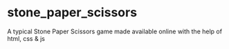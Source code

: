 # stone_paper_scissors
 A typical Stone Paper Scissors game made available online with the help of html, css & js
